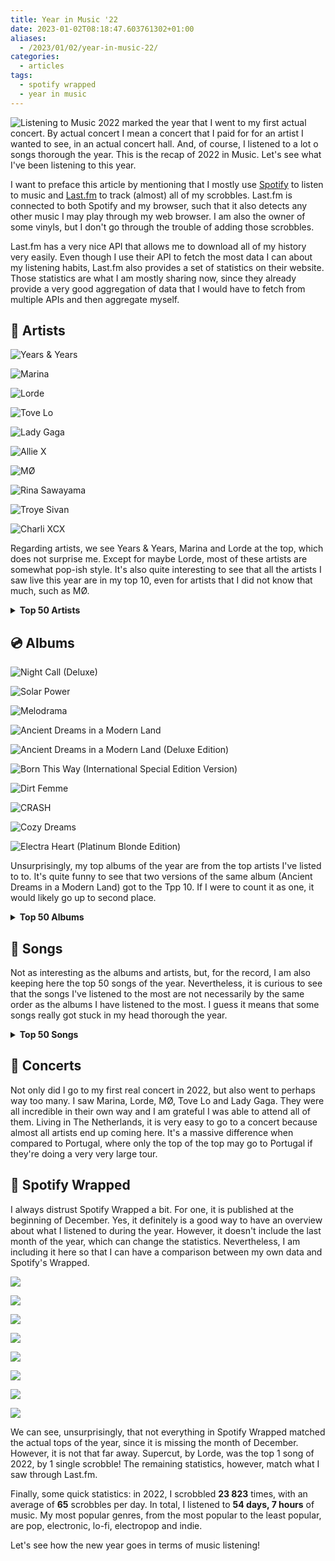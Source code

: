 ```yaml
---
title: Year in Music '22
date: 2023-01-02T08:18:47.603761302+01:00
aliases:
  - /2023/01/02/year-in-music-22/
categories:
  - articles
tags:
  - spotify wrapped
  - year in music
---
```


<style>
img.cute-listener {
  max-width: 100px;
  margin-top: 0;
  margin-right: 1rem
}
</style>

![Listening to Music](https://cdn.hacdias.com/media/2021-05-cute-music.gif?class=right+pixelated+cute-listener) 2022 marked the year that I went to my first actual concert. By actual concert I mean a concert that I paid for for an artist I wanted to see, in an actual concert hall. And, of course, I listened to a lot o songs thorough the year. This is the recap of 2022 in Music. Let's see what I've been listening to this year.

<!--more-->

I want to preface this article by mentioning that I mostly use [Spotify](https://spotify.com/) to listen to music and [Last.fm](https://www.last.fm/user/hacdias) to track (almost) all of my scrobbles. Last.fm is connected to both Spotify and my browser, such that it also detects any other music I may play through my web browser. I am also the owner of some vinyls, but I don't go through the trouble of adding those scrobbles.

Last.fm has a very nice API that allows me to download all of my history very easily. Even though I use their API to fetch the most data I can about my listening habits, Last.fm also provides a set of statistics on their website. Those statistics are what I am mostly sharing now, since they already provide a very good aggregation of data that I would have to fetch from multiple APIs and then aggregate myself.

## 🎤 Artists

<div class='fg fw top-grid'>

![](https://cdn.hacdias.com/media/2023-01-year-in-music-years-years.jpeg "Years & Years")

![](https://cdn.hacdias.com/media/2023-01-year-in-music-marina.jpeg "Marina")

![](https://cdn.hacdias.com/media/2023-01-year-in-music-lorde.jpeg "Lorde")

![](https://cdn.hacdias.com/media/2023-01-year-in-music-tove-lo.jpeg "Tove Lo")

![](https://cdn.hacdias.com/media/2023-01-year-in-music-lady-gaga.jpeg "Lady Gaga")

![](https://cdn.hacdias.com/media/2023-01-year-in-music-allie-x.jpeg "Allie X")

![](https://cdn.hacdias.com/media/2023-01-year-in-music-mo.jpeg "MØ")

![](https://cdn.hacdias.com/media/2023-01-year-in-music-rina-sawayama.jpeg "Rina Sawayama")

![](https://cdn.hacdias.com/media/2023-01-year-in-music-troye-sivan.jpeg "Troye Sivan")

![](https://cdn.hacdias.com/media/2023-01-year-in-music-charli-xcx.jpeg "Charli XCX")

</div>

Regarding artists, we see Years & Years, Marina and Lorde at the top, which does not surprise me. Except for maybe Lorde, most of these artists are somewhat pop-ish style. It's also quite interesting to see that all the artists I saw live this year are in my top 10, even for artists that I did not know that much, such as MØ.

<details>
  <summary>
    <strong>Top 50 Artists</strong>
  </summary>

  | Artist                 | Scrobbles      |
  | :--------------------- | :------------- |
  | Years & Years          | 1269 scrobbles |
  | Marina                 | 1126 scrobbles |
  | Lorde                  | 945 scrobbles  |
  | Tove Lo                | 587 scrobbles  |
  | Lady Gaga              | 584 scrobbles  |
  | Allie X                | 482 scrobbles  |
  | MØ                     | 364 scrobbles  |
  | Rina Sawayama          | 339 scrobbles  |
  | Troye Sivan            | 285 scrobbles  |
  | Charli XCX             | 253 scrobbles  |
  | Froukje                | 231 scrobbles  |
  | Florence + the Machine | 227 scrobbles  |
  | Colours In The Dark    | 225 scrobbles  |
  | Aurora                 | 199 scrobbles  |
  | Gerardo Millán         | 199 scrobbles  |
  | Alma                   | 187 scrobbles  |
  | Todrick Hall           | 159 scrobbles  |
  | Kim Petras             | 158 scrobbles  |
  | Dimension 32           | 157 scrobbles  |
  | RuPaul                 | 155 scrobbles  |
  | Laurel                 | 150 scrobbles  |
  | Jisatsu                | 146 scrobbles  |
  | Laffey                 | 135 scrobbles  |
  | Kylie Minogue          | 134 scrobbles  |
  | BANKS                  | 129 scrobbles  |
  | Beyoncé                | 128 scrobbles  |
  | Ethel Cain             | 126 scrobbles  |
  | Foxes                  | 121 scrobbles  |
  | Elio                   | 116 scrobbles  |
  | Doce                   | 114 scrobbles  |
  | kainbeats              | 114 scrobbles  |
  | Alaska Thunderfuck     | 112 scrobbles  |
  | Bárbara Tinoco         | 111 scrobbles  |
  | No Spirit              | 111 scrobbles  |
  | Alexandre Desplat      | 109 scrobbles  |
  | fnonose                | 109 scrobbles  |
  | Lenny Loops            | 109 scrobbles  |
  | Adele                  | 107 scrobbles  |
  | Maroon 5               | 107 scrobbles  |
  | Pieter De Graaf        | 107 scrobbles  |
  | L'Impératrice          | 103 scrobbles  |
  | Regard                 | 97 scrobbles   |
  | Corey J. Beats         | 95 scrobbles   |
  | Socrab                 | 93 scrobbles   |
  | Zara Larsson           | 93 scrobbles   |
  | Madonna                | 91 scrobbles   |
  | Sky Ferreira           | 91 scrobbles   |
  | GRACEY                 | 90 scrobbles   |
  | Robin Schulz           | 90 scrobbles   |
  | Miley Cyrus            | 87 scrobbles   |

</details>

## 💿 Albums

<div class='fg fw top-grid'>

![](https://cdn.hacdias.com/media/2023-01-year-in-music-night-call-deluxe.jpeg "Night Call (Deluxe)")

![](https://cdn.hacdias.com/media/2023-01-year-in-music-solar-power.jpeg "Solar Power")

![](https://cdn.hacdias.com/media/2023-01-year-in-music-melodrama.jpeg "Melodrama")

![](https://cdn.hacdias.com/media/2023-01-year-in-music-ancient-dreams-in-a-modern-land.jpeg "Ancient Dreams in a Modern Land")

![](https://cdn.hacdias.com/media/2023-01-year-in-music-ancient-dreams-in-a-modern-land-deluxe.jpeg "Ancient Dreams in a Modern Land (Deluxe Edition)")

![](https://cdn.hacdias.com/media/2023-01-year-in-music-born-this-way.jpeg "Born This Way (International Special Edition Version)")

![](https://cdn.hacdias.com/media/2023-01-year-in-music-dirt-femme.jpeg "Dirt Femme")

![](https://cdn.hacdias.com/media/2023-01-year-in-music-crash.jpeg "CRASH")

![](https://cdn.hacdias.com/media/2023-01-year-in-music-cozy-dreams.jpeg "Cozy Dreams")

![](https://cdn.hacdias.com/media/2023-01-year-in-music-electra-heart.jpeg "Electra Heart (Platinum Blonde Edition)")

</div>

Unsurprisingly, my top albums of the year are from the top artists I've listed to to. It's quite funny to see that two versions of the same album (Ancient Dreams in a Modern Land) got to the Tpp 10. If I were to count it as one, it would likely go up to second place.

<details>
  <summary>
    <strong>Top 50 Albums</strong>
  </summary>

  | Album                                                 | Artist                 | Scrobbles     |
  | :---------------------------------------------------- | :--------------------- | :------------ |
  | Night Call (Deluxe)                                   | Years & Years          | 767 scrobbles |
  | Solar Power                                           | Lorde                  | 369 scrobbles |
  | Melodrama                                             | Lorde                  | 303 scrobbles |
  | Ancient Dreams in a Modern Land                       | Marina                 | 293 scrobbles |
  | Ancient Dreams in a Modern Land (Deluxe Edition)      | Marina                 | 265 scrobbles |
  | Born This Way (International Special Edition Version) | Lady Gaga              | 261 scrobbles |
  | Dirt Femme                                            | Tove Lo                | 253 scrobbles |
  | CRASH                                                 | Charli XCX             | 193 scrobbles |
  | Cozy Dreams                                           | Sleep Tales            | 178 scrobbles |
  | Electra Heart (Platinum Blonde Edition)               | Marina                 | 164 scrobbles |
  | Hold the Girl                                         | Rina Sawayama          | 161 scrobbles |
  | Pure Heroine                                          | Lorde                  | 146 scrobbles |
  | Electra Heart (Deluxe)                                | Marina                 | 144 scrobbles |
  | FEMULINE                                              | Todrick Hall           | 141 scrobbles |
  | Chromatica                                            | Lady Gaga              | 129 scrobbles |
  | Dance Fever (Deluxe)                                  | Florence + the Machine | 128 scrobbles |
  | Cape God                                              | Allie X                | 126 scrobbles |
  | Silent Emotions Pt.2                                  | Dimension 32           | 122 scrobbles |
  | Solar Power (Deluxe Edition)                          | Lorde                  | 114 scrobbles |
  | Rainy City                                            | Jisatsu                | 112 scrobbles |
  | Palo Santo (Deluxe)                                   | Years & Years          | 112 scrobbles |
  | Motordrome                                            | MØ                     | 108 scrobbles |
  | CollXtion II                                          | Allie X                | 103 scrobbles |
  | Night Call (New Year's Edition)                       | Years & Years          | 103 scrobbles |
  | Tako Tsubo                                            | L'Impératrice          | 100 scrobbles |
  | FROOT                                                 | Marina                 | 98 scrobbles  |
  | Equinox                                               | Pieter De Graaf        | 97 scrobbles  |
  | Still dreaming                                        | Gerardo Millán         | 96 scrobbles  |
  | Coconuts                                              | Kim Petras             | 96 scrobbles  |
  | Cape God (Deluxe)                                     | Allie X                | 94 scrobbles  |
  | Harry Potter and the Deathly Hallows, Pt. 1           | Alexandre Desplat      | 93 scrobbles  |
  | The Moon and the Mind                                 | Laffey                 | 93 scrobbles  |
  | Inbred                                                | Ethel Cain             | 91 scrobbles  |
  | Large                                                 | Socrab                 | 91 scrobbles  |
  | É Demais                                              | Doce                   | 89 scrobbles  |
  | IIII                                                  | Robin Schulz           | 88 scrobbles  |
  | TRXYE                                                 | Troye Sivan            | 86 scrobbles  |
  | 30                                                    | Adele                  | 85 scrobbles  |
  | Poster Girl                                           | Zara Larsson           | 85 scrobbles  |
  | On a Roll                                             | Ashley O               | 83 scrobbles  |
  | Broken Heartbeats                                     | Various Artists        | 83 scrobbles  |
  | Ócio                                                  | Colours In The Dark    | 82 scrobbles  |
  | Childhood Memories                                    | Corey J. Beats         | 81 scrobbles  |
  | Death Of Us                                           | Elsie Bay              | 81 scrobbles  |
  | Hallucination                                         | Regard                 | 80 scrobbles  |
  | Catch Me In The AIr                                   | Rina Sawayama          | 79 scrobbles  |
  | Dangerous Woman                                       | Ariana Grande          | 78 scrobbles  |
  | The Devil Is Human                                    | Aurora                 | 78 scrobbles  |
  | Soul Searching                                        | fnonose                | 78 scrobbles  |
  | American Boy                                          | Years & Years          | 78 scrobbles  |

</details>

## 🎵 Songs

Not as interesting as the albums and artists, but, for the record, I am also keeping here the top 50 songs of the year. Nevertheless, it is curious to see that the songs I've listened to the most are not necessarily by the same order as the albums I have listened to the most. I guess it means that some songs really got stuck in my head thorough the year.

<details>
  <summary>
    <strong>Top 50 Songs</strong>
  </summary>

  | Song                                    | Artist         | Scrobbles     |
  | :-------------------------------------- | :------------- | :------------ |
  | Supercut                                | Lorde          | 108 scrobbles |
  | Crave                                   | Years & Years  | 107 scrobbles |
  | Muscle                                  | Years & Years  | 101 scrobbles |
  | Coconuts                                | Kim Petras     | 96 scrobbles  |
  | This Hell                               | Rina Sawayama  | 93 scrobbles  |
  | Crush                                   | Ethel Cain     | 91 scrobbles  |
  | Electra Heart                           | Marina         | 90 scrobbles  |
  | Happy Loner                             | Marina         | 88 scrobbles  |
  | Consequences                            | Years & Years  | 88 scrobbles  |
  | All This Love (feat. Harlœ)             | Robin Schulz   | 87 scrobbles  |
  | Mood Ring                               | Lorde          | 85 scrobbles  |
  | Hallucination                           | Regard         | 85 scrobbles  |
  | Hypnotised                              | Years & Years  | 85 scrobbles  |
  | Helen of Troy - Bonus Track             | Lorde          | 83 scrobbles  |
  | Pandora's Box                           | Marina         | 83 scrobbles  |
  | Pink Convertible                        | Marina         | 82 scrobbles  |
  | Used to Know Me                         | Charli XCX     | 81 scrobbles  |
  | Death Of Us                             | Elsie Bay      | 81 scrobbles  |
  | Immaculate                              | Years & Years  | 81 scrobbles  |
  | Liability                               | Lorde          | 80 scrobbles  |
  | See You Again                           | Years & Years  | 80 scrobbles  |
  | Sooner or Later                         | Years & Years  | 80 scrobbles  |
  | Poster Girl                             | Zara Larsson   | 80 scrobbles  |
  | Solar Power                             | Lorde          | 79 scrobbles  |
  | Goodbye                                 | Marina         | 79 scrobbles  |
  | Lies                                    | Marina         | 79 scrobbles  |
  | The Devil Is Human                      | Aurora         | 78 scrobbles  |
  | Constant Repeat                         | Charli XCX     | 78 scrobbles  |
  | 2 Die 4                                 | Tove Lo        | 78 scrobbles  |
  | American Boy                            | Years & Years  | 78 scrobbles  |
  | Into You                                | Ariana Grande  | 77 scrobbles  |
  | De Diepte                               | S10            | 76 scrobbles  |
  | 20 Minutes                              | Years & Years  | 76 scrobbles  |
  | Sweet Talker                            | Years & Years  | 76 scrobbles  |
  | Don’t Forget                            | Sky Ferreira   | 75 scrobbles  |
  | RAININ’ FELLAS                          | Todrick Hall   | 75 scrobbles  |
  | Milk                                    | Allie X        | 74 scrobbles  |
  | Devil Side                              | Foxes          | 73 scrobbles  |
  | 2080-luvulla                            | Sanni          | 72 scrobbles  |
  | I’m to Blame                            | Tove Lo        | 72 scrobbles  |
  | Summer Really Hurt Us                   | Alma           | 71 scrobbles  |
  | É Demais                                | Doce           | 71 scrobbles  |
  | Secrets from a Girl (Who's Seen It All) | Lorde          | 71 scrobbles  |
  | Sorry                                   | Madonna        | 71 scrobbles  |
  | Flowers                                 | Marina         | 71 scrobbles  |
  | A Second to Midnight                    | Kylie Minogue  | 70 scrobbles  |
  | The Path                                | Lorde          | 70 scrobbles  |
  | Right Where I Belong                    | Ashley O       | 69 scrobbles  |
  | chamada não atendida                    | Bárbara Tinoco | 69 scrobbles  |
  | Puppet                                  | Faouzia        | 69 scrobbles  |

</details>

## 🎫 Concerts 

Not only did I go to my first real concert in 2022, but also went to perhaps way too many. I saw Marina, Lorde, MØ, Tove Lo and Lady Gaga. They were all incredible in their own way and I am grateful I was able to attend all of them. Living in The Netherlands, it is very easy to go to a concert because almost all artists end up coming here. It's a massive difference when compared to Portugal, where only the top of the top may go to Portugal if they're doing a very very large tour.

## 🎁 Spotify Wrapped

I always distrust Spotify Wrapped a bit. For one, it is published at the beginning of December. Yes, it definitely is a good way to have an overview about what I listened to during the year. However, it doesn't include the last month of the year, which can change the statistics. Nevertheless, I am including it here so that I can have a comparison between my own data and Spotify's Wrapped.

<div class='fg fw' style='grid-template-columns: repeat(4, 1fr)'>

![](cdn:/2023-01-spotify-wrapped-01)

![](cdn:/2023-01-spotify-wrapped-02)

![](cdn:/2023-01-spotify-wrapped-03)

![](cdn:/2023-01-spotify-wrapped-04)

![](cdn:/2023-01-spotify-wrapped-05)

![](cdn:/2023-01-spotify-wrapped-06)

![](cdn:/2023-01-spotify-wrapped-07)

![](cdn:/2023-01-spotify-wrapped-08)

</div>

We can see, unsurprisingly, that not everything in Spotify Wrapped matched the actual tops of the year, since it is missing the month of December. However, it is not that far away. Supercut, by Lorde, was the top 1 song of 2022, by 1 single scrobble! The remaining statistics, however, match what I saw through Last.fm.

Finally, some quick statistics: in 2022, I scrobbled **23 823** times, with an average of **65** scrobbles per day. In total, I listened to **54 days, 7 hours** of music. My most popular genres, from the most popular to the least popular, are pop, electronic, lo-fi, electropop and indie.

Let's see how the new year goes in terms of music listening!
